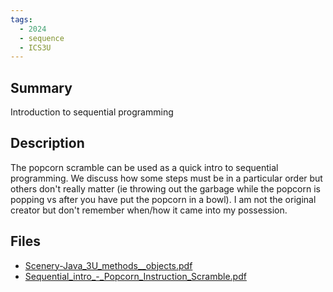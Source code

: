 ```yaml
---
tags:
  - 2024
  - sequence
  - ICS3U
---
```


## Summary

Introduction to sequential programming

## Description

The popcorn scramble can be used as a quick intro to sequential programming. We discuss how some steps must be in a particular order but others don't really matter (ie throwing out the garbage while the popcorn is popping vs after you have put the popcorn in a bowl). I am not the original creator but don't remember when/how it came into my possession.

## Files

*   [Scenery-Java\_3U\_methods\_\_objects.pdf](resources/Elaine_Armstrong/Scenery-Java_3U_methods__objects.pdf)
*   [Sequential\_intro\_-\_Popcorn\_Instruction\_Scramble.pdf](resources/Elaine_Armstrong/Sequential_intro_-_Popcorn_Instruction_Scramble.pdf)
